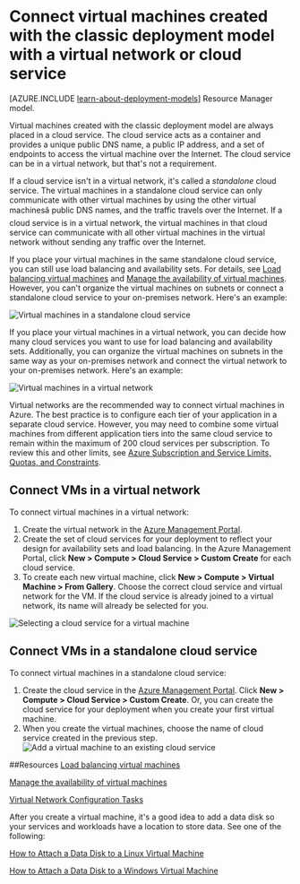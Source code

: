 <properties
	pageTitle="Connect VMs in a cloud service | Windows Azure"
	description="Connect a virtual machine created with the classic deployment model to an Azure cloud service or virtual network."
	services="virtual-machines"
	documentationCenter=""
	authors="cynthn"
	manager="timlt"
	editor=""
	tags="azure-service-management"/>

<tags
	ms.service="virtual-machines"
	ms.date="10/15/2015"
	wacn.date=""/>


# Connect virtual machines created with the classic deployment model with a virtual network or cloud service

[AZURE.INCLUDE [learn-about-deployment-models](../includes/learn-about-deployment-models-classic-include.md)] Resource Manager model.


Virtual machines created with the classic deployment model are always placed in a cloud service. The cloud service acts as a container and provides a unique public DNS name, a public IP address, and a set of endpoints to access the virtual machine over the Internet. The cloud service can be in a virtual network, but that's not a requirement.

If a cloud service isn't in a virtual network, it's called a *standalone* cloud service. The virtual machines in a standalone cloud service can only communicate with other virtual machines by using the other virtual machinesâ public DNS names, and the traffic travels over the Internet. If a cloud service is in a virtual network, the virtual machines in that cloud service can communicate with all other virtual machines in the virtual network without sending any traffic over the Internet.

If you place your virtual machines in the same standalone cloud service, you can still use load balancing and availability sets. For details, see [Load balancing virtual machines](/documentation/articles/load-balance-virtual-machines) and [Manage the availability of virtual machines](/documentation/articles/manage-availability-virtual-machines). However, you can't organize the virtual machines on subnets or connect a standalone cloud service to your on-premises network. Here's an example:

![Virtual machines in a standalone cloud service](./media/howto-connect-vm-cloud-service/CloudServiceExample.png)

If you place your virtual machines in a virtual network, you can decide how many cloud services you want to use for load balancing and availability sets. Additionally, you can organize the virtual machines on subnets in the same way as your on-premises network and connect the virtual network to your on-premises network. Here's an example:

![Virtual machines in a virtual network](./media/howto-connect-vm-cloud-service/VirtualNetworkExample.png)

Virtual networks are the recommended way to connect virtual machines in Azure. The best practice is to configure each tier of your application in a separate cloud service. However, you may need to combine some virtual machines from different application tiers into the same cloud service to remain within the maximum of 200 cloud services per subscription. To review this and other limits, see [Azure Subscription and Service Limits, Quotas, and Constraints](/documentation/articles/azure-subscription-service-limits).

## Connect VMs in a virtual network

To connect virtual machines in a virtual network:

1.	Create the virtual network in the [Azure Management Portal](/documentation/articles/virtual-networks-create-vnet-classic-pportal).
2.	Create the set of cloud services for your deployment to reflect your design for availability sets and load balancing. In the Azure Management Portal, click **New > Compute > Cloud Service > Custom Create** for each cloud service.
3.	To create each new virtual machine, click **New > Compute > Virtual Machine > From Gallery**. Choose the correct cloud service and virtual network for the VM. If the cloud service is already joined to a virtual network, its name will already be selected for you.

![Selecting a cloud service for a virtual machine](./media/howto-connect-vm-cloud-service/VMConfig1.png)

## Connect VMs in a standalone cloud service

To connect virtual machines in a standalone cloud service:

1.	Create the cloud service in the [Azure Management Portal](http://manage.windowsazure.cn). Click **New > Compute > Cloud Service > Custom Create**. Or, you can create the cloud service for your deployment when you create your first virtual machine.
2.	When you create the virtual machines, choose the name of cloud service created in the previous step.
![Add a virtual machine to an existing cloud service](./media/howto-connect-vm-cloud-service/Connect-VM-to-CS.png)

##Resources
[Load balancing virtual machines](/documentation/articles/load-balance-virtual-machines)

[Manage the availability of virtual machines](/documentation/articles/manage-availability-virtual-machines)

[Virtual Network Configuration Tasks](/documentation/services/virtual-machines/)

After you create a virtual machine, it's a good idea to add a data disk so your services and workloads have a location to store data. See one of the following:

[How to Attach a Data Disk to a Linux Virtual Machine](/documentation/articles/virtual-machines-linux-how-to-attach-disk)

[How to Attach a Data Disk to a Windows Virtual Machine](/documentation/articles/storage-windows-attach-disk)
